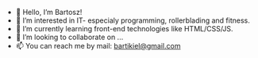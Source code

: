 - 👋 Hello, I’m Bartosz! 
- 👀 I’m interested in IT- especialy programming, rollerblading and fitness.
- 🌱 I’m currently learning front-end technologies like HTML/CSS/JS.
- 💞️ I’m looking to collaborate on ...
- 📫 You can reach me by mail: bartikiel@gmail.com

<!---
bartikiel/bartikiel is a ✨ special ✨ repository because its `README.md` (this file) appears on your GitHub profile.
You can click the Preview link to take a look at your changes.
--->
